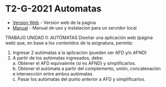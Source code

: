 # T2-G-2021 Automatas
* [Version Web](https://t2-g-2021-grafos.netlify.app/) - Version web de la pagina
* [Manual](https://www.docdroid.net/PRKfnB5/t2-glf-ejecucion-web-con-xampp-y-apachedocx-pdf) - Manual de uso y instalacion para un servidor local

TRABAJO UNIDAD II: AUTÓMATAS 
Diseñar una aplicación web (página web) que, en base a los contenidos de la asignatura, permita: 
1. Ingresar 2 autómatas a la aplicación (pueden ser AFD y/o AFND) 
2. A partir de los autómatas ingresados, debe: <br/>
a. Obtener el AFD equivalente (si es AFND) y simplificarlos. <br/>
b. Obtener el autómata a partir del complemento, unión, concatenación e intersección entre  ambos autómatas.<br/>
c. Pasar los autómatas del punto anterior a AFD y simplificarlos. 
